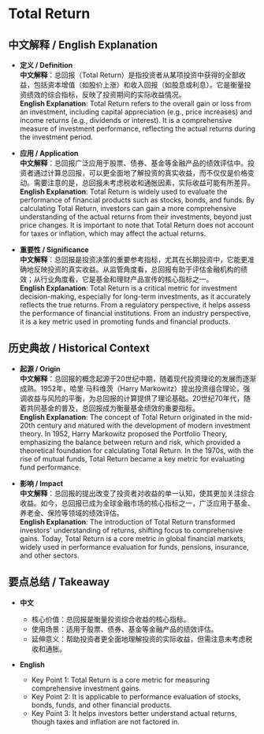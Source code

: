 # Total Return

## 中文解释 / English Explanation

* **定义 / Definition**  
  **中文解释**：总回报（Total Return）是指投资者从某项投资中获得的全部收益，包括资本增值（如股价上涨）和收入回报（如股息或利息）。它是衡量投资绩效的综合指标，反映了投资期间的实际收益情况。  
  **English Explanation**: Total Return refers to the overall gain or loss from an investment, including capital appreciation (e.g., price increases) and income returns (e.g., dividends or interest). It is a comprehensive measure of investment performance, reflecting the actual returns during the investment period.

* **应用 / Application**  
  **中文解释**：总回报广泛应用于股票、债券、基金等金融产品的绩效评估中。投资者通过计算总回报，可以更全面地了解投资的真实收益，而不仅仅是价格变动。需要注意的是，总回报未考虑税收和通胀因素，实际收益可能有所差异。  
  **English Explanation**: Total Return is widely used to evaluate the performance of financial products such as stocks, bonds, and funds. By calculating Total Return, investors can gain a more comprehensive understanding of the actual returns from their investments, beyond just price changes. It is important to note that Total Return does not account for taxes or inflation, which may affect the actual returns.

* **重要性 / Significance**  
  **中文解释**：总回报是投资决策的重要参考指标，尤其在长期投资中，它能更准确地反映投资的真实收益。从监管角度看，总回报有助于评估金融机构的绩效；从行业角度看，它是基金和理财产品宣传的核心指标之一。  
  **English Explanation**: Total Return is a critical metric for investment decision-making, especially for long-term investments, as it accurately reflects the true returns. From a regulatory perspective, it helps assess the performance of financial institutions. From an industry perspective, it is a key metric used in promoting funds and financial products.

## 历史典故 / Historical Context

* **起源 / Origin**  
  **中文解释**：总回报的概念起源于20世纪中期，随着现代投资理论的发展而逐渐成熟。1952年，哈里·马科维茨（Harry Markowitz）提出投资组合理论，强调收益与风险的平衡，为总回报的计算提供了理论基础。20世纪70年代，随着共同基金的普及，总回报成为衡量基金绩效的重要指标。  
  **English Explanation**: The concept of Total Return originated in the mid-20th century and matured with the development of modern investment theory. In 1952, Harry Markowitz proposed the Portfolio Theory, emphasizing the balance between return and risk, which provided a theoretical foundation for calculating Total Return. In the 1970s, with the rise of mutual funds, Total Return became a key metric for evaluating fund performance.

* **影响 / Impact**  
  **中文解释**：总回报的提出改变了投资者对收益的单一认知，使其更加关注综合收益。如今，总回报已成为全球金融市场的核心指标之一，广泛应用于基金、养老金、保险等领域的绩效评估。  
  **English Explanation**: The introduction of Total Return transformed investors' understanding of returns, shifting focus to comprehensive gains. Today, Total Return is a core metric in global financial markets, widely used in performance evaluation for funds, pensions, insurance, and other sectors.

## 要点总结 / Takeaway

* **中文**  
  - 核心价值：总回报是衡量投资综合收益的核心指标。  
  - 使用场景：适用于股票、债券、基金等金融产品的绩效评估。  
  - 延伸意义：帮助投资者更全面地理解投资的实际收益，但需注意未考虑税收和通胀。  

* **English**  
  - Key Point 1: Total Return is a core metric for measuring comprehensive investment gains.  
  - Key Point 2: It is applicable to performance evaluation of stocks, bonds, funds, and other financial products.  
  - Key Point 3: It helps investors better understand actual returns, though taxes and inflation are not factored in.